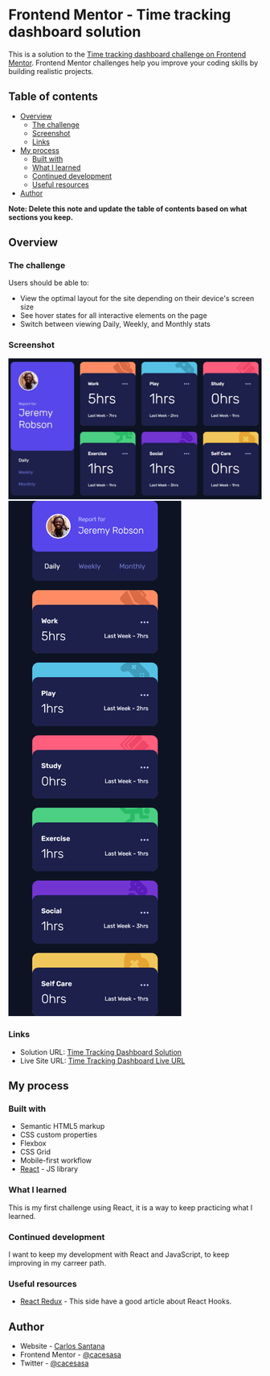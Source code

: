 # Frontend Mentor - Time tracking dashboard solution

This is a solution to the [Time tracking dashboard challenge on Frontend Mentor](https://www.frontendmentor.io/challenges/time-tracking-dashboard-UIQ7167Jw). Frontend Mentor challenges help you improve your coding skills by building realistic projects. 

## Table of contents

- [Overview](#overview)
  - [The challenge](#the-challenge)
  - [Screenshot](#screenshot)
  - [Links](#links)
- [My process](#my-process)
  - [Built with](#built-with)
  - [What I learned](#what-i-learned)
  - [Continued development](#continued-development)
  - [Useful resources](#useful-resources)
- [Author](#author)


**Note: Delete this note and update the table of contents based on what sections you keep.**

## Overview

### The challenge

Users should be able to:

- View the optimal layout for the site depending on their device's screen size
- See hover states for all interactive elements on the page
- Switch between viewing Daily, Weekly, and Monthly stats

### Screenshot

![Time Tracking Dashboard Desktop View](src/assets/images/screenshots/desktop-view.png)
![Time Tracking Dashboard Mobile View](src/assets/images/screenshots/mobile-view.png)


### Links

- Solution URL: [Time Tracking Dashboard Solution](https://github.com/cacesasa/time-tracking-dashboard)
- Live Site URL: [Time Tracking Dashboard Live URL](https://your-live-site-url.com)

## My process

### Built with

- Semantic HTML5 markup
- CSS custom properties
- Flexbox
- CSS Grid
- Mobile-first workflow
- [React](https://reactjs.org/) - JS library


### What I learned

This is my first challenge using React, it is a way to keep practicing what I learned.


### Continued development

I want to keep my development with React and JavaScript, to keep improving in my carreer path.

### Useful resources

- [React Redux](https://react-redux.js.org/api/hooks) - This side have a good article about React Hooks.


## Author

- Website - [Carlos Santana](https://cacesasa.github.io/myporfolio/)
- Frontend Mentor - [@cacesasa](https://www.frontendmentor.io/profile/cacesasa)
- Twitter - [@cacesasa](https://www.twitter.com/cacesasa)

